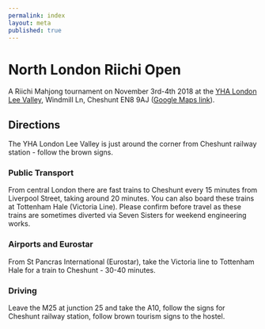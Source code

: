 ```yaml
---
permalink: index
layout: meta
published: true
---
```

# North London Riichi Open

A Riichi Mahjong tournament on November 3rd-4th 2018 at the [YHA London Lee Valley](https://www.yha.org.uk/hostel/london-lee-valley), Windmill Ln, Cheshunt EN8 9AJ ([Google Maps link](https://www.google.co.uk/maps/place/YHA+London+Lee+Valley+Hostel/@51.7040433,-0.024479,17z/data=!3m1!4b1!4m5!3m4!1s0x4876203f0859da9b:0x3caae9bacd1f4cc6!8m2!3d51.70404!4d-0.022285)).

## Directions

The YHA London Lee Valley is just around the corner from Cheshunt railway station - follow the brown signs.

### Public Transport

From central London there are fast trains to Cheshunt every 15 minutes from Liverpool Street, taking around 20 minutes. You can also board these trains at Tottenham Hale (Victoria Line). Please confirm before travel as these trains are sometimes diverted via Seven Sisters for weekend engineering works.

### Airports and Eurostar

From St Pancras International (Eurostar), take the Victoria line to Tottenham Hale for a train to Cheshunt - 30-40 minutes. 


### Driving

Leave the M25 at junction 25 and take the A10, follow the signs for Cheshunt railway station, follow brown tourism signs to the hostel.
